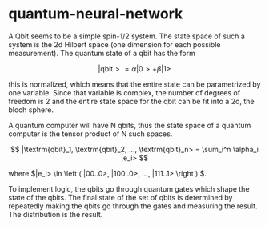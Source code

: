 # quantum-neural-network

A Qbit seems to be a simple spin-1/2 system. The state space of such a system is the 2d Hilbert space (one dimension for each possible measurement). The quantum state of a qbit has the form

$$
|\textrm{qbit}> = \alpha |0> + \beta |1> 
$$

this is normalized, which means that the entire state can be parametrized by one variable. Since that variable is complex, the number of degrees of freedom is 2 and the entire state space for the qbit can be fit into a 2d, the bloch sphere. 

A quantum computer will have N qbits, thus the state space of a quantum computer is the tensor product of N such spaces.

$$
|\textrm{qbit}_1, \textrm{qbit}_2, ..., \textrm{qbit}_n> = \sum_i^n \alpha_i |e_i>
$$

where $|e_i> \in \left ( |00..0>, |100..0>, ..., |111..1> \right ) $.

To implement logic, the qbits go through quantum gates which shape the state of the qbits. The final state of the set of qbits is determined by repeatedly making the qbits go through the gates and measuring the result. The distribution is the result. 



